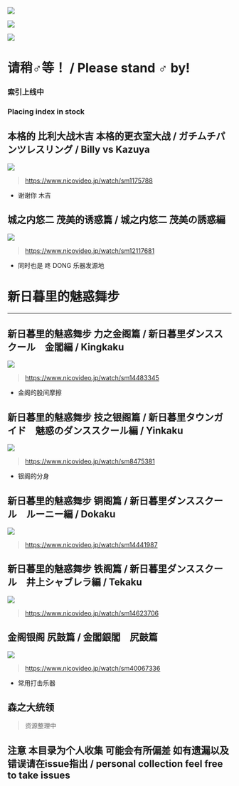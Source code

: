 ![](https://img.shields.io/github/issues/tydaytygx/gachimuchi_aniki_area)

![](https://img.shields.io/github/stars/tydaytygx/gachimuchi_aniki_area)

![](https://img.shields.io/github/license/tydaytygx/gachimuchi_aniki_area)
# 请稍♂等！ / Please stand ♂ by! 
<h3>索引上线中</h3>
<h3>Placing index in stock</h3>

## 本格的 比利大战木吉 本格的更衣室大战 / ガチムチパンツレスリング / Billy vs Kazuya
![](https://cdn.jsdelivr.net/gh/tydaytygx/Gachimuchi_aniki_area/imgs/billy_vs_kazuya2.jpeg)
> https://www.nicovideo.jp/watch/sm1175788
+ 谢谢你 木吉

## 城之内悠二 茂美的诱惑篇 / 城之内悠二 茂美の誘惑編 
![](https://cdn.jsdelivr.net/gh/tydaytygx/Gachimuchi_aniki_area/imgs/茂美誘惑篇.jpeg)
> https://www.nicovideo.jp/watch/sm12117681
+ 同时也是 咚 DONG 乐器发源地

# 新日暮里的魅惑舞步
---
## 新日暮里的魅惑舞步 力之金阁篇 / 新日暮里ダンススクール　金閣編 / Kingkaku
![](https://cdn.jsdelivr.net/gh/tydaytygx/Gachimuchi_aniki_area/imgs/kingkaku.jpeg)
> https://www.nicovideo.jp/watch/sm14483345
+ 金阁的股间摩擦

## 新日暮里的魅惑舞步 技之银阁篇 / 新日暮里タウンガイド　魅惑のダンススクール編 / Yinkaku
![](https://cdn.jsdelivr.net/gh/tydaytygx/Gachimuchi_aniki_area/imgs/yinkaku.jpeg)
> https://www.nicovideo.jp/watch/sm8475381
+ 银阁的分身

## 新日暮里的魅惑舞步 铜阁篇 / 新日暮里ダンススクール　ルーニー編 / Dokaku
![](https://cdn.jsdelivr.net/gh/tydaytygx/Gachimuchi_aniki_area/imgs/dokaku.jpeg)
> https://www.nicovideo.jp/watch/sm14441987

## 新日暮里的魅惑舞步 铁阁篇 / 新日暮里ダンススクール　井上シャブレラ編 / Tekaku
![](https://cdn.jsdelivr.net/gh/tydaytygx/Gachimuchi_aniki_area/imgs/tekaku.jpeg)
> https://www.nicovideo.jp/watch/sm14623706

## 金阁银阁 尻鼓篇 / 金閣銀閣　尻鼓篇
![](https://cdn.jsdelivr.net/gh/tydaytygx/Gachimuchi_aniki_area/imgs/kingkaku_yinkaku.jpeg)
> https://www.nicovideo.jp/watch/sm40067336
+ 常用打击乐器

## 森之大统领 
> 资源整理中
## 注意 本目录为个人收集 可能会有所偏差 如有遗漏以及错误请在issue指出 / personal collection feel free to take issues


